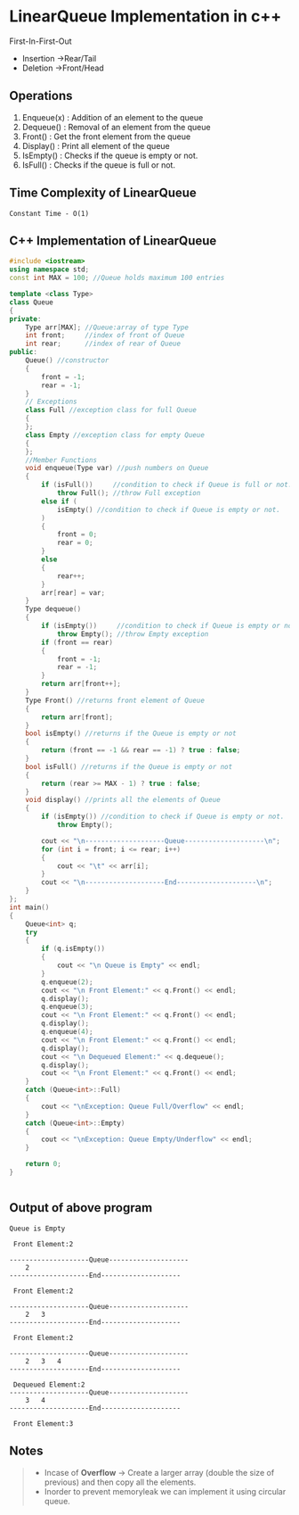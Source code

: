 # LinearQueue Implementation in c++

First-In-First-Out

- Insertion ->Rear/Tail
- Deletion ->Front/Head

## Operations

1. Enqueue(x) : Addition of an element to the queue
2. Dequeue() : Removal of an element from the queue
3. Front() : Get the front element from the queue
4. Display() : Print all element of the queue
5. IsEmpty() : Checks if the queue is empty or not.
6. IsFull() : Checks if the queue is full or not.

## Time Complexity of LinearQueue

> <p>

    Constant Time - O(1)

</p>

## C++ Implementation of LinearQueue

```c++
#include <iostream>
using namespace std;
const int MAX = 100; //Queue holds maximum 100 entries

template <class Type>
class Queue
{
private:
    Type arr[MAX]; //Queue:array of type Type
    int front;     //index of front of Queue
    int rear;      //index of rear of Queue
public:
    Queue() //constructor
    {
        front = -1;
        rear = -1;
    }
    // Exceptions
    class Full //exception class for full Queue
    {
    };
    class Empty //exception class for empty Queue
    {
    };
    //Member Functions
    void enqueue(Type var) //push numbers on Queue
    {
        if (isFull())     //condition to check if Queue is full or not.
            throw Full(); //throw Full exception
        else if (
            isEmpty() //condition to check if Queue is empty or not.
        )
        {
            front = 0;
            rear = 0;
        }
        else
        {
            rear++;
        }
        arr[rear] = var;
    }
    Type dequeue()
    {
        if (isEmpty())     //condition to check if Queue is empty or not.
            throw Empty(); //throw Empty exception
        if (front == rear)
        {
            front = -1;
            rear = -1;
        }
        return arr[front++];
    }
    Type Front() //returns front element of Queue
    {
        return arr[front];
    }
    bool isEmpty() //returns if the Queue is empty or not
    {
        return (front == -1 && rear == -1) ? true : false;
    }
    bool isFull() //returns if the Queue is empty or not
    {
        return (rear >= MAX - 1) ? true : false;
    }
    void display() //prints all the elements of Queue
    {
        if (isEmpty()) //condition to check if Queue is empty or not.
            throw Empty();

        cout << "\n--------------------Queue--------------------\n";
        for (int i = front; i <= rear; i++)
        {
            cout << "\t" << arr[i];
        }
        cout << "\n--------------------End--------------------\n";
    }
};
int main()
{
    Queue<int> q;
    try
    {
        if (q.isEmpty())
        {
            cout << "\n Queue is Empty" << endl;
        }
        q.enqueue(2);
        cout << "\n Front Element:" << q.Front() << endl;
        q.display();
        q.enqueue(3);
        cout << "\n Front Element:" << q.Front() << endl;
        q.display();
        q.enqueue(4);
        cout << "\n Front Element:" << q.Front() << endl;
        q.display();
        cout << "\n Dequeued Element:" << q.dequeue();
        q.display();
        cout << "\n Front Element:" << q.Front() << endl;
    }
    catch (Queue<int>::Full)
    {
        cout << "\nException: Queue Full/Overflow" << endl;
    }
    catch (Queue<int>::Empty)
    {
        cout << "\nException: Queue Empty/Underflow" << endl;
    }

    return 0;
}



```

## Output of above program

```
Queue is Empty

 Front Element:2

--------------------Queue--------------------
	2
--------------------End--------------------

 Front Element:2

--------------------Queue--------------------
	2	3
--------------------End--------------------

 Front Element:2

--------------------Queue--------------------
	2	3	4
--------------------End--------------------

 Dequeued Element:2
--------------------Queue--------------------
	3	4
--------------------End--------------------

 Front Element:3
```

## Notes

> <p>

> - Incase of **Overflow** -> Create a larger array (double the size of previous) and then copy all the elements.
> - Inorder to prevent memoryleak we can implement it using circular queue.

</p>

